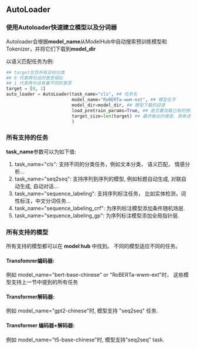 ## AutoLoader

### 使用Autoloader快速建立模型以及分词器
Autoloader会根据**model_name**从ModelHub中自动搜索预训练模型和Tokenizer，并将它们下载到**model_dir**



以语义匹配任务为例:
```python
## target包含所有目标分类
## 0 代表两句话的意思相似
## 1 代表两句话有着不同的意思
target = [0, 1]
auto_loader = AutoLoader(task_name="cls", ## 任务名
                         model_name="RoBERTa-wwm-ext", ## 模型名字
                         model_dir=model_dir, ## 模型下载的目录
                         load_pretrain_params=True, ## 是否要加载已有的预训练模型参数.
                         target_size=len(target) ## 最终输出的维度，用来进行分类任务.
                         )
```

### 所有支持的任务
**task_name**参数可以为如下值:
1. task_name="cls": 支持不同的分类任务，例如文本分类， 语义匹配， 情感分析...
2. task_name="seq2seq": 支持序列到序列的模型, 例如标题自动生成, 对联自动生成, 自动对话...
3. task_name="sequence_labeling": 支持序列标注任务， 比如实体检测，词性标注，中文分词任务...
4. task_name="sequence_labeling_crf": 为序列标注模型添加条件随机场层.
5. task_name="sequence_labeling_gp": 为序列标注模型添加全局指针层.

### 所有支持的模型
所有支持的模型都可以在 **model hub** 中找到。
不同的模型适应不同的任务。

#### Transfomrer编码器:

例如 model_name="bert-base-chinese" or "RoBERTa-wwm-ext"时， 这些模型支持上一节中提到的所有任务

#### Transformer解码器:

例如 model_name="gpt2-chinese"时, 模型支持 "seq2seq" 任务.

#### Transformer 编码器+解码器:

例如 model_name="t5-base-chinese"时, 模型支持"seq2seq" task.
